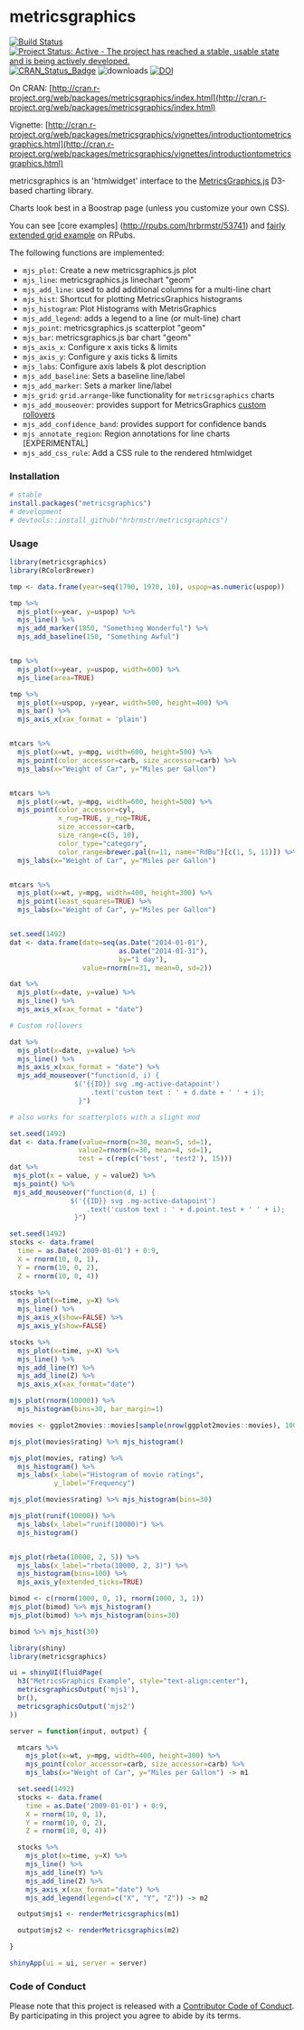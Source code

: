 # metricsgraphics

[![Build Status](https://travis-ci.org/hrbrmstr/metricsgraphics.svg)](https://travis-ci.org/hrbrmstr/metricsgraphics) 
[![Project Status: Active - The project has reached a stable, usable state and is being actively developed.](http://www.repostatus.org/badges/0.1.0/active.svg)](http://www.repostatus.org/#active) 
[![CRAN_Status_Badge](http://www.r-pkg.org/badges/version/metricsgraphics)](http://cran.r-project.org/web/packages/metricsgraphics) 
![downloads](http://cranlogs.r-pkg.org/badges/grand-total/metricsgraphics) [![DOI](https://zenodo.org/badge/5630/hrbrmstr/metricsgraphics.svg)](https://zenodo.org/badge/latestdoi/5630/hrbrmstr/metricsgraphics)

On CRAN: [http://cran.r-project.org/web/packages/metricsgraphics/index.html](http://cran.r-project.org/web/packages/metricsgraphics/index.html)

Vignette: [http://cran.r-project.org/web/packages/metricsgraphics/vignettes/introductiontometricsgraphics.html](http://cran.r-project.org/web/packages/metricsgraphics/vignettes/introductiontometricsgraphics.html)

metricsgraphics is an 'htmlwidget' interface to the [MetricsGraphics.js](http://metricsgraphicsjs.org/) D3-based charting library.

Charts look best in a Boostrap page (unless you customize your own CSS).

You can see [core examples] (http://rpubs.com/hrbrmstr/53741) and [fairly extended grid example](http://rpubs.com/hrbrmstr/mjs_grid_07) on RPubs.

The following functions are implemented:

- `mjs_plot`:  Create a new metricsgraphics.js plot
- `mjs_line`:  metricsgraphics.js linechart "geom"
- `mjs_add_line`: used to add additional columns for a multi-line chart
- `mjs_hist`: Shortcut for plotting MetricsGraphics histograms
- `mjs_histogram`: Plot Histograms with MetrisGraphics
- `mjs_add_legend`: adds a legend to a line (or mult-line) chart
- `mjs_point`:	metricsgraphics.js scatterplot "geom"
- `mjs_bar`:  metricsgraphics.js bar chart "geom"
- `mjs_axis_x`:  Configure x axis ticks & limits
- `mjs_axis_y`:	Configure y axis ticks & limits
- `mjs_labs`:	Configure axis labels & plot description
- `mjs_add_baseline`: Sets a baseline line/label
- `mjs_add_marker`: Sets a marker line/label
- `mjs_grid`: `grid.arrange`-like functionality for `metricsgraphics` charts
- `mjs_add_mouseover`: provides support for MetricsGraphics [custom rollovers](https://github.com/mozilla/metrics-graphics/wiki/Graphic#mouseover)
- `mjs_add_confidence_band`: provides support for confidence bands
- `mjs_annotate_region`: Region annotations for line charts [EXPERIMENTAL]
- `mjs_add_css_rule`: Add a CSS rule to the rendered htmlwidget

### Installation


```r
# stable
install.packages("metricsgraphics")
# development
# devtools::install_github("hrbrmstr/metricsgraphics")
```



### Usage


```r
library(metricsgraphics)
library(RColorBrewer)

tmp <- data.frame(year=seq(1790, 1970, 10), uspop=as.numeric(uspop))

tmp %>%
  mjs_plot(x=year, y=uspop) %>%
  mjs_line() %>%
  mjs_add_marker(1850, "Something Wonderful") %>%
  mjs_add_baseline(150, "Something Awful")


tmp %>%
  mjs_plot(x=year, y=uspop, width=600) %>%
  mjs_line(area=TRUE)

tmp %>%
  mjs_plot(x=uspop, y=year, width=500, height=400) %>%
  mjs_bar() %>%
  mjs_axis_x(xax_format = 'plain')


mtcars %>%
  mjs_plot(x=wt, y=mpg, width=600, height=500) %>%
  mjs_point(color_accessor=carb, size_accessor=carb) %>%
  mjs_labs(x="Weight of Car", y="Miles per Gallon")


mtcars %>%
  mjs_plot(x=wt, y=mpg, width=600, height=500) %>%
  mjs_point(color_accessor=cyl,
            x_rug=TRUE, y_rug=TRUE,
            size_accessor=carb,
            size_range=c(5, 10),
            color_type="category",
            color_range=brewer.pal(n=11, name="RdBu")[c(1, 5, 11)]) %>%
  mjs_labs(x="Weight of Car", y="Miles per Gallon")


mtcars %>%
  mjs_plot(x=wt, y=mpg, width=400, height=300) %>%
  mjs_point(least_squares=TRUE) %>%
  mjs_labs(x="Weight of Car", y="Miles per Gallon")


set.seed(1492)
dat <- data.frame(date=seq(as.Date("2014-01-01"),
                           as.Date("2014-01-31"),
                           by="1 day"),
                  value=rnorm(n=31, mean=0, sd=2))

dat %>%
  mjs_plot(x=date, y=value) %>%
  mjs_line() %>%
  mjs_axis_x(xax_format = "date")

# Custom rollovers

dat %>%
  mjs_plot(x=date, y=value) %>%
  mjs_line() %>%
  mjs_axis_x(xax_format = "date") %>%
  mjs_add_mouseover("function(d, i) {
                $('{{ID}} svg .mg-active-datapoint')
                    .text('custom text : ' + d.date + ' ' + i);
                 }")

# also works for scatterplots with a slight mod

set.seed(1492)
dat <- data.frame(value=rnorm(n=30, mean=5, sd=1),
                 value2=rnorm(n=30, mean=4, sd=1),
                 test = c(rep(c('test', 'test2'), 15)))
dat %>%
 mjs_plot(x = value, y = value2) %>%
 mjs_point() %>%
 mjs_add_mouseover("function(d, i) {
               $('{{ID}} svg .mg-active-datapoint')
                   .text('custom text : ' + d.point.test + ' ' + i);
                }")

set.seed(1492)
stocks <- data.frame(
  time = as.Date('2009-01-01') + 0:9,
  X = rnorm(10, 0, 1),
  Y = rnorm(10, 0, 2),
  Z = rnorm(10, 0, 4))

stocks %>%
  mjs_plot(x=time, y=X) %>%
  mjs_line() %>%
  mjs_axis_x(show=FALSE) %>%
  mjs_axis_y(show=FALSE)

stocks %>%
  mjs_plot(x=time, y=X) %>%
  mjs_line() %>%
  mjs_add_line(Y) %>%
  mjs_add_line(Z) %>%
  mjs_axis_x(xax_format="date")

mjs_plot(rnorm(10000)) %>%
  mjs_histogram(bins=30, bar_margin=1)

movies <- ggplot2movies::movies[sample(nrow(ggplot2movies::movies), 1000), ]

mjs_plot(movies$rating) %>% mjs_histogram()

mjs_plot(movies, rating) %>% 
  mjs_histogram() %>% 
  mjs_labs(x_label="Histogram of movie ratings", 
           y_label="Frequency")

mjs_plot(movies$rating) %>% mjs_histogram(bins=30)

mjs_plot(runif(10000)) %>% 
  mjs_labs(x_label="runif(10000)") %>%
  mjs_histogram()


mjs_plot(rbeta(10000, 2, 5)) %>%
  mjs_labs(x_label="rbeta(10000, 2, 3)") %>%
  mjs_histogram(bins=100) %>% 
  mjs_axis_y(extended_ticks=TRUE)

bimod <- c(rnorm(1000, 0, 1), rnorm(1000, 3, 1))
mjs_plot(bimod) %>% mjs_histogram() 
mjs_plot(bimod) %>% mjs_histogram(bins=30) 

bimod %>% mjs_hist(30)

library(shiny)
library(metricsgraphics)

ui = shinyUI(fluidPage(
  h3("MetricsGraphics Example", style="text-align:center"),
  metricsgraphicsOutput('mjs1'),
  br(),
  metricsgraphicsOutput('mjs2')
))

server = function(input, output) {

  mtcars %>%
    mjs_plot(x=wt, y=mpg, width=400, height=300) %>%
    mjs_point(color_accessor=carb, size_accessor=carb) %>%
    mjs_labs(x="Weight of Car", y="Miles per Gallon") -> m1

  set.seed(1492)
  stocks <- data.frame(
    time = as.Date('2009-01-01') + 0:9,
    X = rnorm(10, 0, 1),
    Y = rnorm(10, 0, 2),
    Z = rnorm(10, 0, 4))

  stocks %>%
    mjs_plot(x=time, y=X) %>%
    mjs_line() %>%
    mjs_add_line(Y) %>%
    mjs_add_line(Z) %>%
    mjs_axis_x(xax_format="date") %>%
    mjs_add_legend(legend=c("X", "Y", "Z")) -> m2

  output$mjs1 <- renderMetricsgraphics(m1)

  output$mjs2 <- renderMetricsgraphics(m2)

}

shinyApp(ui = ui, server = server)
```

### Code of Conduct

Please note that this project is released with a [Contributor Code of Conduct](CONDUCT.md). By participating in this project you agree to abide by its terms.
